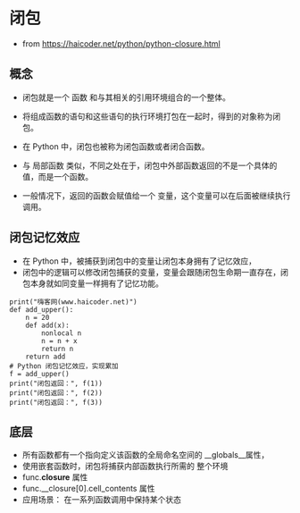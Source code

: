 # 闭包

- from https://haicoder.net/python/python-closure.html

## 概念 

- 闭包就是一个 函数 和与其相关的引用环境组合的一个整体。
- 将组成函数的语句和这些语句的执行环境打包在一起时，得到的对象称为闭包。

- 在 Python 中，闭包也被称为闭包函数或者闭合函数。
- 与 局部函数 类似，不同之处在于，闭包中外部函数返回的不是一个具体的值，而是一个函数。
- 一般情况下，返回的函数会赋值给一个 变量，这个变量可以在后面被继续执行调用。

## 闭包记忆效应

- 在 Python 中，被捕获到闭包中的变量让闭包本身拥有了记忆效应，
- 闭包中的逻辑可以修改闭包捕获的变量，变量会跟随闭包生命期一直存在，闭包本身就如同变量一样拥有了记忆功能。

```
print("嗨客网(www.haicoder.net)")
def add_upper():
    n = 20
    def add(x):
        nonlocal n
        n = n + x
        return n
    return add
# Python 闭包记忆效应，实现累加
f = add_upper()
print("闭包返回：", f(1))
print("闭包返回：", f(2))
print("闭包返回：", f(3))
```

## 底层

- 所有函数都有一个指向定义该函数的全局命名空间的 __globals__属性，
- 使用嵌套函数时，闭包将捕获内部函数执行所需的 整个环境
- func.__closure__ 属性
- func.__closure[0].cell_contents 属性 
- 应用场景： 在一系列函数调用中保持某个状态
